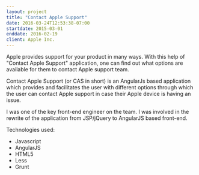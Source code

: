 ```yaml
---
layout: project
title: "Contact Apple Support"
date: 2016-03-24T12:53:38-07:00
startdate: 2015-03-01
enddate: 2016-02-19
client: Apple Inc.
---
```


Apple provides support for your product in many ways. With this help of "Contact Apple Support" application, one can find out what options are available for them to contact Apple support team.

<!--more-->

Contact Apple Support (or CAS in short) is an AngularJs based application which provides and facilitates the user with different options through which the user can contact Apple support in case their Apple device is having an issue.

I was one of the key front-end engineer on the team. I was involved in the rewrite of the application from JSP/jQuery to AngularJS based front-end.

Technologies used:

-   Javascript
-   AngularJS
-   HTML5
-   Less
-   Grunt
